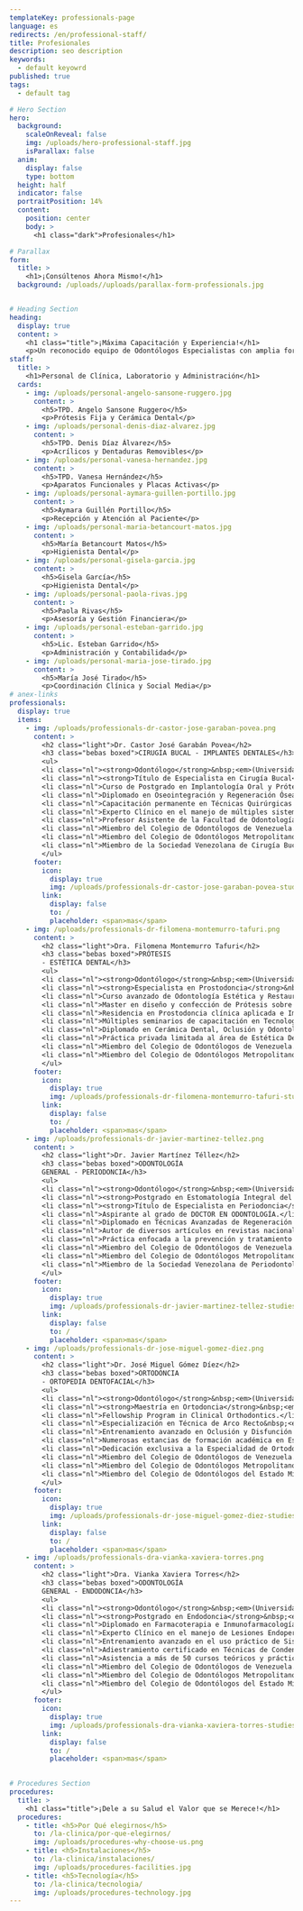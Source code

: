 ```yaml
---
templateKey: professionals-page
language: es
redirects: /en/professional-staff/
title: Profesionales
description: seo description
keywords:
  - default keyowrd
published: true
tags:
  - default tag

# Hero Section
hero:
  background:
    scaleOnReveal: false
    img: /uploads/hero-professional-staff.jpg
    isParallax: false
  anim:
    display: false
    type: bottom
  height: half
  indicator: false
  portraitPosition: 14%
  content:
    position: center
    body: >
      <h1 class="dark">Profesionales</h1>

# Parallax
form:
  title: >
    <h1>¡Consúltenos Ahora Mismo!</h1>
  background: /uploads//uploads/parallax-form-professionals.jpg


# Heading Section
heading:
  display: true
  content: >
    <h1 class="title">¡Máxima Capacitación y Experiencia!</h1>
    <p>Un reconocido equipo de Odontólogos Especialistas con amplia formación académica de cuarto nivel, larga trayectoria asistencial y sólido liderazgo en la profesión; plenamente identificado con la excelencia y óptima calidad de servicio.</p>
staff:
  title: >
    <h1>Personal de Clínica, Laboratorio y Administración</h1>
  cards:
    - img: /uploads/personal-angelo-sansone-ruggero.jpg
      content: >
        <h5>TPD. Angelo Sansone Ruggero</h5>
        <p>Prótesis Fija y Cerámica Dental</p>
    - img: /uploads/personal-denis-diaz-alvarez.jpg
      content: >
        <h5>TPD. Denis Díaz Álvarez</h5>
        <p>Acrílicos y Dentaduras Removibles</p>
    - img: /uploads/personal-vanesa-hernandez.jpg
      content: >
        <h5>TPD. Vanesa Hernández</h5>
        <p>Aparatos Funcionales y Placas Activas</p>
    - img: /uploads/personal-aymara-guillen-portillo.jpg
      content: >
        <h5>Aymara Guillén Portillo</h5>
        <p>Recepción y Atención al Paciente</p>
    - img: /uploads/personal-maria-betancourt-matos.jpg
      content: >
        <h5>María Betancourt Matos</h5>
        <p>Higienista Dental</p>
    - img: /uploads/personal-gisela-garcia.jpg
      content: >
        <h5>Gisela García</h5>
        <p>Higienista Dental</p>
    - img: /uploads/personal-paola-rivas.jpg
      content: >
        <h5>Paola Rivas</h5>
        <p>Asesoría y Gestión Financiera</p>
    - img: /uploads/personal-esteban-garrido.jpg
      content: >
        <h5>Lic. Esteban Garrido</h5>
        <p>Administración y Contabilidad</p>
    - img: /uploads/personal-maria-jose-tirado.jpg
      content: >
        <h5>María José Tirado</h5>
        <p>Coordinación Clínica y Social Media</p>
# anex-links
professionals:
  display: true
  items:
    - img: /uploads/professionals-dr-castor-jose-garaban-povea.png
      content: >
        <h2 class="light">Dr. Castor José Garabán Povea</h2>
        <h3 class="bebas boxed">CIRUGÍA BUCAL - IMPLANTES DENTALES</h3>
        <ul>
        <li class="nl"><strong>Odontólogo</strong>&nbsp;<em>(Universidad Central de Venezuela, 1994)</em>.</li>
        <li class="nl"><strong>Título de Especialista en Cirugía Bucal</strong>&nbsp;<em>(Universidad Central de Venezuela, 2006)</em>.</li>
        <li class="nl">Curso de Postgrado en Implantología Oral y Prótesis sobre Implantes.</li>
        <li class="nl">Diplomado en Oseointegración y Regeneración Ósea Periimplantaria.</li>
        <li class="nl">Capacitación permanente en Técnicas Quirúrgicas Conservadoras y Microinvasivas.</li>
        <li class="nl">Experto Clínico en el manejo de múltiples sistemas de Implantología Oral Avanzada.</li>
        <li class="nl">Profesor Asistente de la Facultad de Odontología, U.C.V.</li>
        <li class="nl">Miembro del Colegio de Odontólogos de Venezuela.</li>
        <li class="nl">Miembro del Colegio de Odontólogos Metropolitano.</li>
        <li class="nl">Miembro de la Sociedad Venezolana de Cirugía Buco-Maxilofacial&nbsp;<em>(S.V.C.B.M.F.)</em>.</li>
        </ul>
      footer:
        icon:
          display: true
          img: /uploads/professionals-dr-castor-jose-garaban-povea-studies.jpg
        link:
          display: false
          to: /
          placeholder: <span>mas</span>
    - img: /uploads/professionals-dr-filomena-montemurro-tafuri.png
      content: >
        <h2 class="light">Dra. Filomena Montemurro Tafuri</h2>
        <h3 class="bebas boxed">PRÓTESIS
        - ESTÉTICA DENTAL</h3>
        <ul>
        <li class="nl"><strong>Odontólogo</strong>&nbsp;<em>(Universidad Santa María, 2001)</em>.</li>
        <li class="nl"><strong>Especialista en Prostodoncia</strong>&nbsp;<em>(Collegio dei Docenti di Odontoiatria, Italia, 2003).</em></li>
        <li class="nl">Curso avanzado de Odontología Estética y Restauradora&nbsp;<em>(U.S.M., 2004).</em></li>
        <li class="nl">Master en diseño y confección de Prótesis sobre Implantes.</li>
        <li class="nl">Residencia en Prostodoncia clínica aplicada e Implantología.</li>
        <li class="nl">Múltiples seminarios de capacitación en Tecnologías CAD-CAM y Diseño de Sonrisa.</li>
        <li class="nl">Diplomado en Cerámica Dental, Oclusión y Odontología Operatoria.</li>
        <li class="nl">Práctica privada limitada al área de Estética Dental, Prótesis y Rehabilitación Oral.</li>
        <li class="nl">Miembro del Colegio de Odontólogos de Venezuela.</li>
        <li class="nl">Miembro del Colegio de Odontólogos Metropolitano.</li>
        </ul>
      footer:
        icon:
          display: true
          img: /uploads/professionals-dr-filomena-montemurro-tafuri-studies.jpg
        link:
          display: false
          to: /
          placeholder: <span>mas</span>
    - img: /uploads/professionals-dr-javier-martinez-tellez.png
      content: >
        <h2 class="light">Dr. Javier Martínez Téllez</h2>
        <h3 class="bebas boxed">ODONTOLOGÍA
        GENERAL - PERIODONCIA</h3>
        <ul>
        <li class="nl"><strong>Odontólogo</strong>&nbsp;<em>(Universidad Central de Venezuela, 2000).</em></li>
        <li class="nl"><strong>Postgrado en Estomatología Integral del Adulto</strong>&nbsp;<em>(Universidad Santa María, 2004).</em></li>
        <li class="nl"><strong>Título de Especialista en Periodoncia</strong>&nbsp;<em>(Universidad Central de Venezuela, 2014).</em></li>
        <li class="nl">Aspirante al grado de DOCTOR EN ODONTOLOGÍA.</li>
        <li class="nl">Diplomado en Técnicas Avanzadas de Regeneración Tisular Guiada.</li>
        <li class="nl">Autor de diversos artículos en revistas nacionales e internacionales.</li>
        <li class="nl">Práctica enfocada a la prevención y tratamiento de la Patología Periodontal.</li>
        <li class="nl">Miembro del Colegio de Odontólogos de Venezuela.</li>
        <li class="nl">Miembro del Colegio de Odontólogos Metropolitano.</li>
        <li class="nl">Miembro de la Sociedad Venezolana de Periodontología.</li>
        </ul>
      footer:
        icon:
          display: true
          img: /uploads/professionals-dr-javier-martinez-tellez-studies.jpg
        link:
          display: false
          to: /
          placeholder: <span>mas</span>
    - img: /uploads/professionals-dr-jose-miguel-gomez-diez.png
      content: >
        <h2 class="light">Dr. José Miguel Gómez Díez</h2>
        <h3 class="bebas boxed">ORTODONCIA
        - ORTOPEDIA DENTOFACIAL</h3>
        <ul>
        <li class="nl"><strong>Odontólogo</strong>&nbsp;<em>(Universidad Central de Venezuela, 1996).</em></li>
        <li class="nl"><strong>Maestría en Ortodoncia</strong>&nbsp;<em>(Universidad Autónoma de Tamaulipas, México, 2003).</em></li>
        <li class="nl">Fellowship Program in Clinical Orthodontics.</li>
        <li class="nl">Especialización en Técnica de Arco Recto&nbsp;<em>(Straight Wire System).</em></li>
        <li class="nl">Entrenamiento avanzado en Oclusión y Disfunción Craneomandibular.</li>
        <li class="nl">Numerosas estancias de formación académica en España, México y USA.</li>
        <li class="nl">Dedicación exclusiva a la Especialidad de Ortodoncia y Ortopedia Dentofacial.</li>
        <li class="nl">Miembro del Colegio de Odontólogos de Venezuela.</li>
        <li class="nl">Miembro del Colegio de Odontólogos Metropolitano.</li>
        <li class="nl">Miembro del Colegio de Odontólogos del Estado Miranda.</li>
        </ul>
      footer:
        icon:
          display: true
          img: /uploads/professionals-dr-jose-miguel-gomez-diez-studies.jpg
        link:
          display: false
          to: /
          placeholder: <span>mas</span>
    - img: /uploads/professionals-dra-vianka-xaviera-torres.png
      content: >
        <h2 class="light">Dra. Vianka Xaviera Torres</h2>
        <h3 class="bebas boxed">ODONTOLOGÍA
        GENERAL - ENDODONCIA</h3>
        <ul>
        <li class="nl"><strong>Odontólogo</strong>&nbsp;<em>(Universidad Central de Venezuela, 2000).</em></li>
        <li class="nl"><strong>Postgrado en Endodoncia</strong>&nbsp;<em>(Universidad Autónoma de Tamaulipas, México, 2003)</em>.</li>
        <li class="nl">Diplomado en Farmacoterapia e Inmunofarmacología.</li>
        <li class="nl">Experto Clínico en el manejo de Lesiones Endoperiodontales y Endoprotésicas.</li>
        <li class="nl">Entrenamiento avanzado en el uso práctico de Sistemas Rotatorios de Níquel-Titanio.</li>
        <li class="nl">Adiestramiento certificado en Técnicas de Condensación y Obturación Termoplástica.</li>
        <li class="nl">Asistencia a más de 50 cursos teóricos y prácticos de la Especialidad.</li>
        <li class="nl">Miembro del Colegio de Odontólogos de Venezuela.</li>
        <li class="nl">Miembro del Colegio de Odontólogos Metropolitano.</li>
        <li class="nl">Miembro del Colegio de Odontólogos del Estado Miranda.</li>
        </ul>
      footer:
        icon:
          display: true
          img: /uploads/professionals-dra-vianka-xaviera-torres-studies.jpg
        link:
          display: false
          to: /
          placeholder: <span>mas</span>
              

# Procedures Section
procedures:
  title: >
    <h1 class="title">¡Dele a su Salud el Valor que se Merece!</h1>
  procedures:
    - title: <h5>Por Qué elegirnos</h5>
      to: /la-clinica/por-que-elegirnos/
      img: /uploads/procedures-why-choose-us.png
    - title: <h5>Instalaciones</h5>
      to: /la-clinica/instalaciones/
      img: /uploads/procedures-facilities.jpg
    - title: <h5>Tecnología</h5>
      to: /la-clinica/tecnologia/
      img: /uploads/procedures-technology.jpg
---
```

